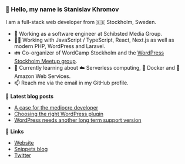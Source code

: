 ### 👋 Hello, my name is Stanislav Khromov

I am a full-stack web developer from 🇸🇪 Stockholm, Sweden.

- 🔭 Working as a software engineer at Schibsted Media Group.
- 👨‍💻️ Working with JavaScript / TypeScript, React, Next.js as well as modern PHP, WordPress and Laravel.
- 👪 Co-organizer of WordCamp Stockholm and the [WordPress Stockholm Meetup group](https://www.meetup.com/WordPress-Stockholm/).
- 🌱 Currently learning about ☁️ Serverless computing, 🐳 Docker and 🔶 Amazon Web Services.
- 📫 Reach me via the email in my GitHub profile.

📕 **Latest blog posts**

<!-- BLOG-POST-LIST:START -->
- [A case for the mediocre developer](https://khromov.se/a-case-for-the-mediocre-developer/)
- [Choosing the right WordPress plugin](https://khromov.se/choosing-right-wordpress-plugin/)
- [WordPress needs another long term support version](https://khromov.se/wordpress-needs-another-long-term-support-version/)
<!-- BLOG-POST-LIST:END -->

🔗 **Links**

- [Website](https://khromov.se/)
- [Snippets blog](https://snippets.khromov.se/)
- [Twitter](https://twitter.com/khromov/)

